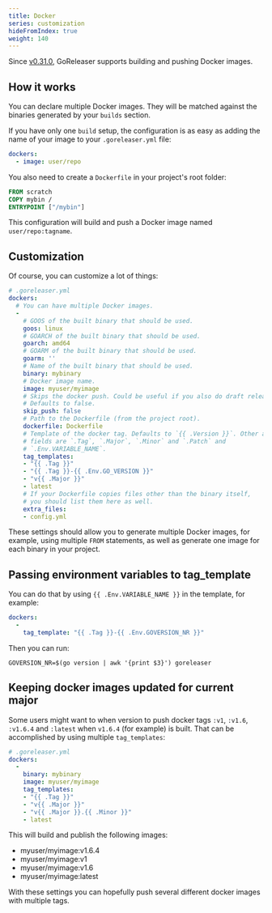 ```yaml
---
title: Docker
series: customization
hideFromIndex: true
weight: 140
---
```


Since [v0.31.0](https://github.com/goreleaser/goreleaser/releases/tag/v0.31.0),
GoReleaser supports building and pushing Docker images.

## How it works

You can declare multiple Docker images. They will be matched against
the binaries generated by your `builds` section.

If you have only one `build` setup,
the configuration is as easy as adding the
name of your image to your `.goreleaser.yml` file:

```yaml
dockers:
  - image: user/repo
```

You also need to create a `Dockerfile` in your project's root folder:

```dockerfile
FROM scratch
COPY mybin /
ENTRYPOINT ["/mybin"]
```

This configuration will build and push a Docker image named `user/repo:tagname`.

## Customization

Of course, you can customize a lot of things:

```yaml
# .goreleaser.yml
dockers:
  # You can have multiple Docker images.
  -
    # GOOS of the built binary that should be used.
    goos: linux
    # GOARCH of the built binary that should be used.
    goarch: amd64
    # GOARM of the built binary that should be used.
    goarm: ''
    # Name of the built binary that should be used.
    binary: mybinary
    # Docker image name.
    image: myuser/myimage
    # Skips the docker push. Could be useful if you also do draft releases.
    # Defaults to false.
    skip_push: false
    # Path to the Dockerfile (from the project root).
    dockerfile: Dockerfile
    # Template of the docker tag. Defaults to `{{ .Version }}`. Other allowed
    # fields are `.Tag`, `.Major`, `.Minor` and `.Patch` and
    # `.Env.VARIABLE_NAME`.
    tag_templates:
    - "{{ .Tag }}"
    - "{{ .Tag }}-{{ .Env.GO_VERSION }}"
    - "v{{ .Major }}"
    - latest
    # If your Dockerfile copies files other than the binary itself,
    # you should list them here as well.
    extra_files:
    - config.yml
```

These settings should allow you to generate multiple Docker images,
for example, using multiple `FROM` statements,
as well as generate one image for each binary in your project.

## Passing environment variables to tag_template

You can do that by using `{{ .Env.VARIABLE_NAME }}` in the template, for
example:

```yaml
dockers:
  -
    tag_template: "{{ .Tag }}-{{ .Env.GOVERSION_NR }}"
```

Then you can run:

```console
GOVERSION_NR=$(go version | awk '{print $3}') goreleaser
```

## Keeping docker images updated for current major

Some users might want to when version to push docker tags `:v1`, `:v1.6`,
`:v1.6.4` and `:latest` when `v1.6.4` (for example) is built. That can be
accomplished by using multiple `tag_templates`:

```yaml
# .goreleaser.yml
dockers:
  -
    binary: mybinary
    image: myuser/myimage
    tag_templates:
    - "{{ .Tag }}"
    - "v{{ .Major }}"
    - "v{{ .Major }}.{{ .Minor }}"
    - latest
```

This will build and publish the following images:

* myuser/myimage:v1.6.4
* myuser/myimage:v1
* myuser/myimage:v1.6
* myuser/myimage:latest

With these settings you can hopefully push several different docker images
with multiple tags.
